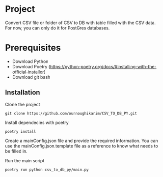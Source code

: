 # Project 

Convert CSV file or folder of CSV to DB with table filled with the CSV data. For now, you can only do it for PostGres databases. 

# Prerequisites

- Download Python 
- Download Poetry (https://python-poetry.org/docs/#installing-with-the-official-installer)
- Download git bash
## Installation

Clone the project 
```
git clone https://github.com/ounnoughikarim/CSV_TO_DB_PY.git
```
Install dependecies with poetry

```
poetry install
```
Create a mainConfig.json file and provide the required information. You can use the mainConfig.json.template file as a reference to know what needs to be filled in.


Run the main script
```
poetry run python csv_to_db_py/main.py
```

